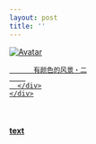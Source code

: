 ```yaml
---
layout: post
title: ''
---
```


<p class="imglist">

<div class="image-container">
  <a href="https://pic.superbed.cn/item/5e32e2112fb38b8c3c061df8.jpg"  data-fancybox="images">
    <img src="https://pic3.superbed.cn/item/5df224431f8f59f4d69fef34.jpg" alt="Avatar" class="image" />
    <div class="overlay">
      <div class="text">
        
          有颜色的风景・二
        
      </div>
    </div>
  </a>
</div>








<a href="https://pic.superbed.cn/item/5e32e2112fb38b8c3c061dfa.jpg" data-fancybox="images"><img src="" /></a>
<a href="https://pic.superbed.cn/item/5e32e2112fb38b8c3c061dfc.jpg" data-fancybox="images"><img src="" /></a>
<a href="https://pic.superbed.cn/item/5e32e2112fb38b8c3c061dfe.jpg" data-fancybox="images"><img src="" /></a>
<a href="https://pic.superbed.cn/item/5e32e2112fb38b8c3c061e00.jpg" data-fancybox="images"><img src="" /></a>
<a href="https://pic.superbed.cn/item/5e32e2112fb38b8c3c061e03.jpg" data-fancybox="images"><img src="" /></a>
<a href="https://pic.superbed.cn/item/5e32e2112fb38b8c3c061e06.jpg" data-fancybox="images"><img src="" /></a>
<a href="https://pic.superbed.cn/item/5e32e2112fb38b8c3c061e08.jpg" data-fancybox="images"><img src="" /></a>
<a href="https://pic.superbed.cn/item/5e32e2112fb38b8c3c061e0a.jpg" data-fancybox="images"><img src="" /></a>
<a href="https://pic.superbed.cn/item/5e32e2112fb38b8c3c061e0c.jpg" data-fancybox="images"><img src="" /></a>
<a href="https://pic.superbed.cn/item/5e32e2112fb38b8c3c061e0f.jpg" data-fancybox="images"><img src="" /></a>
<a href="https://pic.superbed.cn/item/5e32e2112fb38b8c3c061e11.jpg" data-fancybox="images"><img src="" /></a>
<a href="https://pic.superbed.cn/item/5e32e2112fb38b8c3c061e13.jpg" data-fancybox="images"><img src="" /></a>
<a href="https://pic.superbed.cn/item/5e32e2112fb38b8c3c061e18.jpg" data-fancybox="images"><img src="" /></a>
<a href="https://pic.superbed.cn/item/5e32e2112fb38b8c3c061e1a.jpg" data-fancybox="images"><img src="" /></a>
<a href="https://pic.superbed.cn/item/5e32e2112fb38b8c3c061e20.jpg" data-fancybox="images"><img src="" /></a>
<a href="https://pic.superbed.cn/item/5e32e2112fb38b8c3c061e22.jpg" data-fancybox="images"><img src="" /></a>
<a href="https://pic.superbed.cn/item/5e32e2112fb38b8c3c061e24.jpg" data-fancybox="images"><img src="" /></a>
<a href="https://pic.superbed.cn/item/5e32e2112fb38b8c3c061e27.jpg" data-fancybox="images"><img src="" /></a>
<a href="https://pic.superbed.cn/item/5e32e2112fb38b8c3c061e29.jpg" data-fancybox="images"><img src="" /></a>
<a href="https://pic.superbed.cn/item/5e32e2112fb38b8c3c061e2b.jpg" data-fancybox="images"><img src="" /></a>
<a href="https://pic.superbed.cn/item/5e32e2112fb38b8c3c061e2e.jpg" data-fancybox="images"><img src="" /></a>
<a href="https://pic.superbed.cn/item/5e32e2112fb38b8c3c061e30.jpg" data-fancybox="images"><img src="" /></a>
<a href="https://pic.superbed.cn/item/5e32e2112fb38b8c3c061e33.jpg" data-fancybox="images"><img src="" /></a>
<a href="https://pic.superbed.cn/item/5e32e2112fb38b8c3c061e37.jpg" data-fancybox="images"><img src="" /></a>
<a href="https://pic.superbed.cn/item/5e32e2112fb38b8c3c061e3a.jpg" data-fancybox="images"><img src="" /></a>
<a href="https://pic.superbed.cn/item/5e32e2112fb38b8c3c061e3c.jpg" data-fancybox="images"><img src="" /></a>
<a href="https://pic.superbed.cn/item/5e32e2112fb38b8c3c061e3e.jpg" data-fancybox="images"><img src="" /></a>
<a href="https://pic.superbed.cn/item/5e32e2112fb38b8c3c061e41.jpg" data-fancybox="images"><img src="" /></a>
<a href="https://pic.superbed.cn/item/5e32e2112fb38b8c3c061e43.jpg" data-fancybox="images"><img src="" /></a>
<a href="https://pic.superbed.cn/item/5e32e2112fb38b8c3c061e46.jpg" data-fancybox="images"><img src="" /></a>
<a href="https://pic.superbed.cn/item/5e32e2112fb38b8c3c061e48.jpg" data-fancybox="images"><img src="" /></a>
<a href="https://pic.superbed.cn/item/5e32e2112fb38b8c3c061e4a.jpg" data-fancybox="images"><img src="" /></a>
<a href="https://pic.superbed.cn/item/5e32e2112fb38b8c3c061e4c.jpg" data-fancybox="images"><img src="" /></a>




</p>


#### [text](/works/0005a.html)
